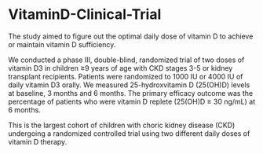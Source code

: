 # VitaminD-Clinical-Trial
The study aimed to figure out the optimal daily dose of vitamin D to achieve or maintain vitamin D sufficiency.   

We conducted a phase III, double-blind, randomized trial of two doses of vitamin D3 in children ≥9 years of age with CKD stages 3-5 or kidney transplant recipients. Patients were randomized to 1000 IU or 4000 IU of daily vitamin D3 orally. We measured 25-hydroxvitamin D (25(OH)D) levels at baseline, 3 months and 6 months. The primary efficacy outcome was the percentage of patients who were vitamin D replete (25(OH)D ≥ 30 ng/mL) at 6 months.   

This is the largest cohort of children with choric kidney disease (CKD) undergoing a randomized controlled trial using two different daily doses of vitamin D therapy.
